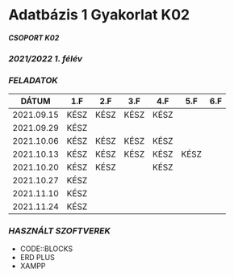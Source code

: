 # Adatbázis 1 Gyakorlat K02
##### _CSOPORT K02_
### _2021/2022 1. félév_
### _FELADATOK_


| DÁTUM | 1.F | 2.F| 3.F| 4.F| 5.F| 6.F|
|-----|----|-----|------|-----|-----|-----|
| 2021.09.15 | KÉSZ | KÉSZ | KÉSZ | KÉSZ | | |
| 2021.09.29 | KÉSZ |     |       |       | | |
| 2021.10.06 | KÉSZ | KÉSZ | KÉSZ | KÉSZ |  | |
| 2021.10.13 | KÉSZ | KÉSZ | KÉSZ | KÉSZ | KÉSZ | |
| 2021.10.20 | KÉSZ | KÉSZ |      | KÉSZ |    |   |
| 2021.10.27 | KÉSZ |      |      |      |    |   |
| 2021.11.10 | KÉSZ |      |      |      |    |   |
| 2021.11.24 | KÉSZ |      |      |      |    |   |

### _HASZNÁLT SZOFTVEREK_
- CODE::BLOCKS
- ERD PLUS
- XAMPP
